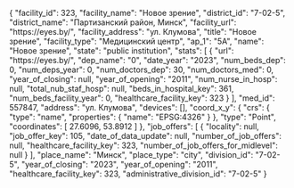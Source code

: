 {
    "facility_id": 323,
    "facility_name": "Новое зрение",
    "district_id": "7-02-5",
    "district_name": "Партизанский район, Минск",
    "facility_url": "https:\/\/eyes.by\/",
    "facility_address": "ул. Клумова",
    "title": "Новое зрение",
    "facility_type": "Медицинский центр",
    "ap_1": "5А",
    "name": "Новое зрение",
    "state": "public institution",
    "stats": [
        {
            "url": "https:\/\/eyes.by\/",
            "dep_name": "0",
            "date_year": "2023",
            "num_beds_dep": 0,
            "num_deps_year": 0,
            "num_doctors_dep": 30,
            "num_doctors_med": 0,
            "year_of_closing": null,
            "year_of_opening": "2011",
            "num_nurse_in_hosp": null,
            "total_nub_staf_hosp": null,
            "beds_in_hospital_key": 361,
            "num_beds_facility_year": 0,
            "healthcare_facility_key": 323
        }
    ],
    "med_id": 557847,
    "address": "ул. Клумова",
    "devices": [],
    "coord_x_y": {
        "crs": {
            "type": "name",
            "properties": {
                "name": "EPSG:4326"
            }
        },
        "type": "Point",
        "coordinates": [
            27.6096,
            53.8912
        ]
    },
    "job_offers": [
        {
            "locality": null,
            "job_offer_key": 105,
            "date_of_data_update": null,
            "number_of_job_offers": null,
            "healthcare_facility_key": 323,
            "number_of_job_offers_for_midlevel": null
        }
    ],
    "place_name": "Минск",
    "place_type": "city",
    "division_id": "7-02-5",
    "year_of_closing": "2023",
    "year_of_opening": "2011",
    "healthcare_facility_key": 323,
    "administrative_division_id": "7-02-5"
}